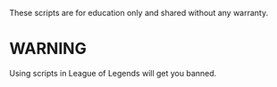 These scripts are for education only and shared without any warranty.

# WARNING
Using scripts in League of Legends will get you banned.

